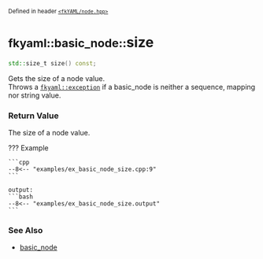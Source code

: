 <small>Defined in header [`<fkYAML/node.hpp>`](https://github.com/fktn-k/fkYAML/blob/develop/include/fkYAML/node.hpp)</small>

# <small>fkyaml::basic_node::</small>size

```cpp
std::size_t size() const;
```

Gets the size of a node value.  
Throws a [`fkyaml::exception`](../exception/index.md) if a basic_node is neither a sequence, mapping nor string value.  

### **Return Value**

The size of a node value.

??? Example

    ```cpp
    --8<-- "examples/ex_basic_node_size.cpp:9"
    ```

    output:
    ```bash
    --8<-- "examples/ex_basic_node_size.output"
    ```

### **See Also**

* [basic_node](index.md)
